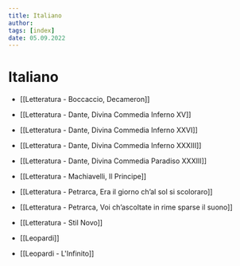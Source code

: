 ```yaml
---
title: Italiano
author:  
tags: [index]
date: 05.09.2022
---
```

# Italiano
- [[Letteratura - Boccaccio, Decameron]]
- [[Letteratura - Dante, Divina Commedia Inferno XV]]
- [[Letteratura - Dante, Divina Commedia Inferno XXVI]]
- [[Letteratura - Dante, Divina Commedia Inferno XXXIII]]
- [[Letteratura - Dante, Divina Commedia Paradiso XXXIII]]
- [[Letteratura - Machiavelli, Il Principe]]
- [[Letteratura - Petrarca, Era il giorno ch’al sol si scoloraro]]
- [[Letteratura - Petrarca, Voi ch’ascoltate in rime sparse il suono]]
- [[Letteratura - Stil Novo]]

- [[Leopardi]]
- [[Leopardi - L'Infinito]]